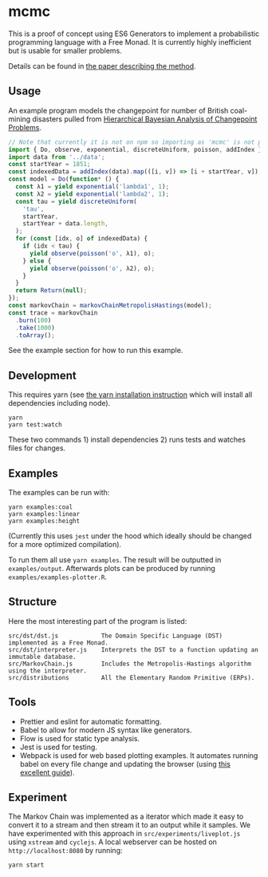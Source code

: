 # mcmc

This is a proof of concept using ES6 Generators to implement a probabilistic programming language with a Free Monad.
It is currently highly inefficient but is usable for smaller problems.

Details can be found in [the paper describing the method](thesis.pdf).

## Usage

An example program models the changepoint for number of British coal-mining disasters pulled from [Hierarchical Bayesian Analysis of Changepoint Problems](http://www.jstor.org/stable/2347570).

```js
// Note that currently it is not on npm so importing as 'mcmc' is not possible.
import { Do, observe, exponential, discreteUniform, poisson, addIndex } from 'mcmc';
import data from '../data';
const startYear = 1851;
const indexedData = addIndex(data).map(([i, v]) => [i + startYear, v]);
const model = Do(function* () {
  const λ1 = yield exponential('lambda1', 1);
  const λ2 = yield exponential('lambda2', 1);
  const tau = yield discreteUniform(
    'tau',
    startYear,
    startYear + data.length,
  );
  for (const [idx, o] of indexedData) {
    if (idx < tau) {
      yield observe(poisson('o', λ1), o);
    } else {
      yield observe(poisson('o', λ2), o);
    }
  }
  return Return(null);
});
const markovChain = markovChainMetropolisHastings(model);
const trace = markovChain
  .burn(100)
  .take(1000)
  .toArray();
```

See the example section for how to run this example.

## Development

This requires yarn (see [the yarn installation instruction](https://yarnpkg.com/en/docs/install) which will install all dependencies including node).

```
yarn
yarn test:watch
```

These two commands 1) install dependencies 2) runs tests and watches files for changes. 

## Examples

The examples can be run with:

```
yarn examples:coal
yarn examples:linear
yarn examples:height
```

(Currently this uses `jest` under the hood which ideally should be changed for a more optimized compilation).

To run them all use `yarn examples`. 
The result will be outputted in `examples/output`.
Afterwards plots can be produced by running `examples/examples-plotter.R`. 

## Structure

Here the most interesting part of the program is listed:

```
src/dst/dst.js            The Domain Specific Language (DST) implemented as a Free Monad.
src/dst/interpreter.js    Interprets the DST to a function updating an immutable database.
src/MarkovChain.js        Includes the Metropolis-Hastings algorithm using the interpreter.
src/distributions         All the Elementary Random Primitive (ERPs).
```

## Tools 

* Prettier and eslint for automatic formatting.
* Babel to allow for modern JS syntax like generators.
* Flow is used for static type analysis.
* Jest is used for testing.
* Webpack is used for web based plotting examples. It automates running babel on every file change and updating the browser (using [this excellent guide](https://www.sitepoint.com/beginners-guide-to-webpack-2-and-module-bundling/)).

## Experiment

The Markov Chain was implemented as a iterator which made it easy to convert it to a stream and then stream it to an output while it samples.
We have experimented with this approach in `src/experiments/liveplot.js` using `xstream` and `cyclejs`.
A local webserver can be hosted on `http://localhost:8080` by running:

```
yarn start
```
